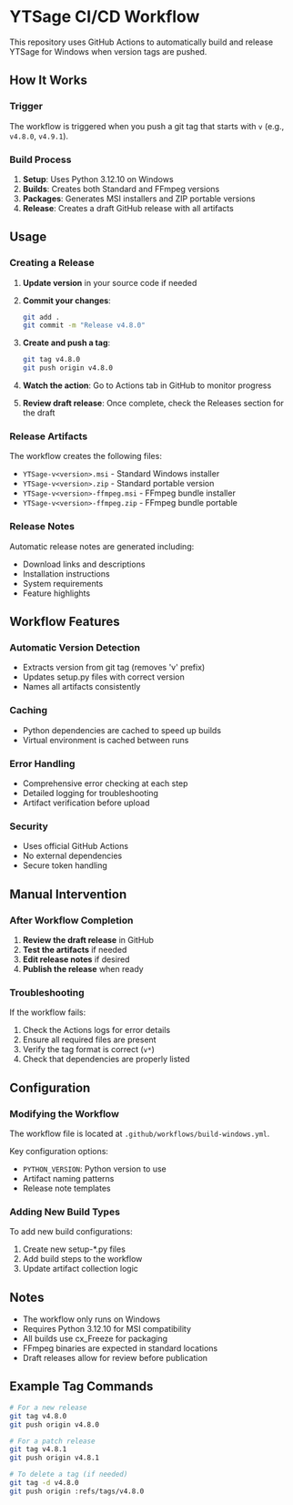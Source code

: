 # YTSage CI/CD Workflow

This repository uses GitHub Actions to automatically build and release YTSage for Windows when version tags are pushed.

## How It Works

### Trigger
The workflow is triggered when you push a git tag that starts with `v` (e.g., `v4.8.0`, `v4.9.1`).

### Build Process
1. **Setup**: Uses Python 3.12.10 on Windows
2. **Builds**: Creates both Standard and FFmpeg versions
3. **Packages**: Generates MSI installers and ZIP portable versions
4. **Release**: Creates a draft GitHub release with all artifacts

## Usage

### Creating a Release

1. **Update version** in your source code if needed
2. **Commit your changes**:
   ```bash
   git add .
   git commit -m "Release v4.8.0"
   ```

3. **Create and push a tag**:
   ```bash
   git tag v4.8.0
   git push origin v4.8.0
   ```

4. **Watch the action**: Go to Actions tab in GitHub to monitor progress

5. **Review draft release**: Once complete, check the Releases section for the draft

### Release Artifacts

The workflow creates the following files:

- `YTSage-v<version>.msi` - Standard Windows installer
- `YTSage-v<version>.zip` - Standard portable version
- `YTSage-v<version>-ffmpeg.msi` - FFmpeg bundle installer
- `YTSage-v<version>-ffmpeg.zip` - FFmpeg bundle portable

### Release Notes

Automatic release notes are generated including:
- Download links and descriptions
- Installation instructions
- System requirements
- Feature highlights

## Workflow Features

### Automatic Version Detection
- Extracts version from git tag (removes 'v' prefix)
- Updates setup.py files with correct version
- Names all artifacts consistently

### Caching
- Python dependencies are cached to speed up builds
- Virtual environment is cached between runs

### Error Handling
- Comprehensive error checking at each step
- Detailed logging for troubleshooting
- Artifact verification before upload

### Security
- Uses official GitHub Actions
- No external dependencies
- Secure token handling

## Manual Intervention

### After Workflow Completion
1. **Review the draft release** in GitHub
2. **Test the artifacts** if needed
3. **Edit release notes** if desired
4. **Publish the release** when ready

### Troubleshooting
If the workflow fails:
1. Check the Actions logs for error details
2. Ensure all required files are present
3. Verify the tag format is correct (`v*`)
4. Check that dependencies are properly listed

## Configuration

### Modifying the Workflow
The workflow file is located at `.github/workflows/build-windows.yml`.

Key configuration options:
- `PYTHON_VERSION`: Python version to use
- Artifact naming patterns
- Release note templates

### Adding New Build Types
To add new build configurations:
1. Create new setup-*.py files
2. Add build steps to the workflow
3. Update artifact collection logic


## Notes

- The workflow only runs on Windows
- Requires Python 3.12.10 for MSI compatibility
- All builds use cx_Freeze for packaging
- FFmpeg binaries are expected in standard locations
- Draft releases allow for review before publication

## Example Tag Commands

```bash
# For a new release
git tag v4.8.0
git push origin v4.8.0

# For a patch release
git tag v4.8.1
git push origin v4.8.1

# To delete a tag (if needed)
git tag -d v4.8.0
git push origin :refs/tags/v4.8.0
```
